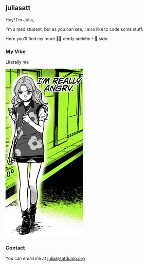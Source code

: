 ## juliasatt

Hey!
I'm Júlia,

I'm a med student, but as you can see, I also like to code some stuff.

Here you'll find my more 💖✨ nerdy ~~autistic~~ ✨💖 side.

### My Vibe

Literally me

![me](./angry.png)

### Contact

You can email me at julia@satdump.org
